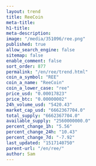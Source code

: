 ```yaml
---
layout: trend
title: ReeCoin
meta-title: 
h1-title: 
meta-description: 
image: "/media/351096/ree.png"
published: true
allow_search_engine: false
sitemap: false
enable_comment: false
sort_order: 877
permalink: "/en/ree/trend.html"
coin_a_symbol: "REE"
coin_a_name: "ReeCoin"
coin_a_lower_case: "ree"
price_usd: "0.00017823"
price_btc: "0.00000002"
24h_volume_usd: "5420.43"
market_cap_usd: "6662367704.0"
total_supply: "6662367704.0"
available_supply: "2560000000.0"
percent_change_1h: "5.56"
percent_change_24h: "10.43"
percent_change_7d: "-7.92"
last_updated: "1517140750"
parent-url: "/en/ree/"
author: Sam
---
```


